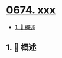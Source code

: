 # [0674. xxx](https://github.com/Tdahuyou/TNotes.leetcode/tree/main/notes/0674.%20xxx)

<!-- region:toc -->

- [1. 📝 概述](#1--概述)

<!-- endregion:toc -->

## 1. 📝 概述
